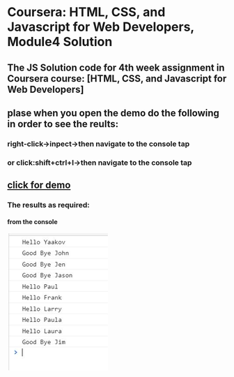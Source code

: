 # Coursera: HTML, CSS, and Javascript for Web Developers, Module4 Solution
## The JS Solution code for 4th week assignment in Coursera course: [HTML, CSS, and Javascript for Web Developers]
## plase when you open the demo do the following in order to see the reults:
### right-click->inpect->then navigate to the console tap
### or click:shift+ctrl+I->then navigate to the console tap
## [click for demo](https://shayanzarbash.github.io/module4-solution-main/)

### The results as required:

#### from the console
![md](/images/result.JPG)
